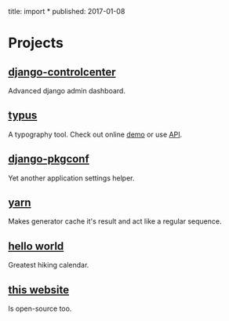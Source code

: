 title: import *
published: 2017-01-08

# Projects

## [django-controlcenter][django-controlcenter]

Advanced django admin dashboard.

## [typus][typus]

A typography tool. Check out online [demo][typus_demo] or use [API][typus_api].

## [django-pkgconf][django-pkgconf]

Yet another application settings helper.

## [yarn][yarn]

Makes generator cache it's result and act like a regular sequence.

## [hello world][hello-world]

Greatest hiking calendar.

## [this website][website]

Is open-source too.

[django-controlcenter]: https://github.com/byashimov/django-controlcenter
[django-pkgconf]: https://github.com/byashimov/django-pkgconf
[typus]: https://github.com/byashimov/typus
[typus_demo]: /typus/
[typus_api]: /typus/api/
[yarn]: https://github.com/byashimov/yarn
[hello-world]: https://tsouvarev.github.io/helloworld/www/
[website]: https://github.com/byashimov/website